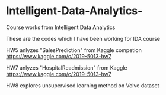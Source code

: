 # Intelligent-Data-Analytics-
Course works from Intelligent Data Analytics

These are the codes which I have been working for IDA course

HW5 anlyzes "SalesPrediction" from Kaggle competion https://www.kaggle.com/c/2019-5013-hw7

HW7 anlyzes "HospitalReadmission" from Kaggle https://www.kaggle.com/c/2019-5013-hw7

HW8 explores unsupervised learning method on Volve dataset 

